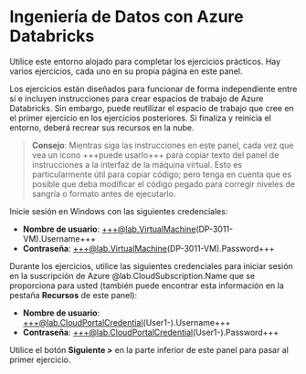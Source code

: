 # Ingeniería de Datos con Azure Databricks

Utilice este entorno alojado para completar los ejercicios prácticos. Hay varios ejercicios, cada uno en su propia página en este panel.

Los ejercicios están diseñados para funcionar de forma independiente entre sí e incluyen instrucciones para crear espacios de trabajo de Azure Databricks. Sin embargo, puede reutilizar el espacio de trabajo que cree en el primer ejercicio en los ejercicios posteriores. Si finaliza y reinicia el entorno, deberá recrear sus recursos en la nube.

> **Consejo**: Mientras siga las instrucciones en este panel, cada vez que vea un icono +++puede usarlo+++ para copiar texto del panel de instrucciones a la interfaz de la máquina virtual. Esto es particularmente útil para copiar código; pero tenga en cuenta que es posible que deba modificar el código pegado para corregir niveles de sangría o formato antes de ejecutarlo.

Inicie sesión en Windows con las siguientes credenciales:

- **Nombre de usuario**: +++@lab.VirtualMachine(DP-3011-VM).Username+++
- **Contraseña**: +++@lab.VirtualMachine(DP-3011-VM).Password+++

Durante los ejercicios, utilice las siguientes credenciales para iniciar sesión en la suscripción de Azure @lab.CloudSubscription.Name que se proporciona para usted (también puede encontrar esta información en la pestaña **Recursos** de este panel):

- **Nombre de usuario**: +++@lab.CloudPortalCredential(User1-).Username+++
- **Contraseña**: +++@lab.CloudPortalCredential(User1-).Password+++

Utilice el botón **Siguiente >** en la parte inferior de este panel para pasar al primer ejercicio.
